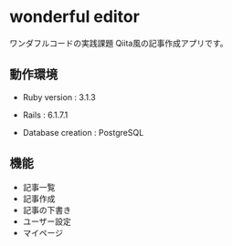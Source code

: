 # wonderful editor
ワンダフルコードの実践課題 Qiita風の記事作成アプリです。


## 動作環境
* Ruby version : 3.1.3

* Rails : 6.1.7.1

* Database creation : PostgreSQL

## 機能
* 記事一覧
* 記事作成
* 記事の下書き
* ユーザー設定
* マイページ
